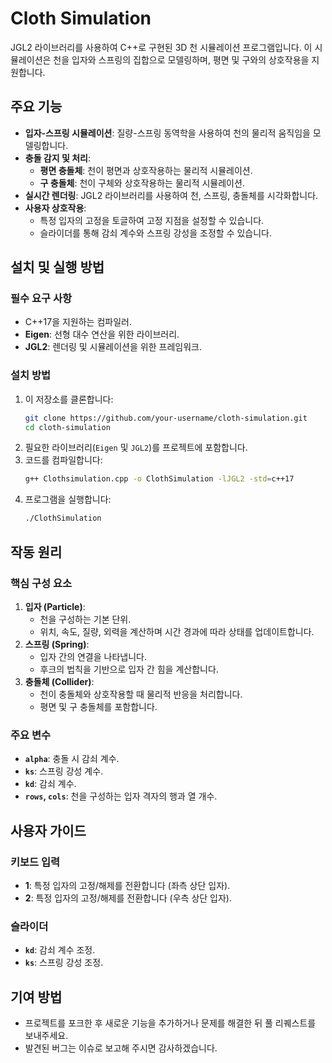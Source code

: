# Cloth Simulation
JGL2 라이브러리를 사용하여 C++로 구현된 3D 천 시뮬레이션 프로그램입니다. 이 시뮬레이션은 천을 입자와 스프링의 집합으로 모델링하며, 평면 및 구와의 상호작용을 지원합니다.

## 주요 기능
- **입자-스프링 시뮬레이션**: 질량-스프링 동역학을 사용하여 천의 물리적 움직임을 모델링합니다.
- **충돌 감지 및 처리**:
  - **평면 충돌체**: 천이 평면과 상호작용하는 물리적 시뮬레이션.
  - **구 충돌체**: 천이 구체와 상호작용하는 물리적 시뮬레이션.
- **실시간 렌더링**: JGL2 라이브러리를 사용하여 천, 스프링, 충돌체를 시각화합니다.
- **사용자 상호작용**:
  - 특정 입자의 고정을 토글하여 고정 지점을 설정할 수 있습니다.
  - 슬라이더를 통해 감쇠 계수와 스프링 강성을 조정할 수 있습니다.

## 설치 및 실행 방법

### 필수 요구 사항
- C++17을 지원하는 컴파일러.
- **Eigen**: 선형 대수 연산을 위한 라이브러리.
- **JGL2**: 렌더링 및 시뮬레이션을 위한 프레임워크.

### 설치 방법
1. 이 저장소를 클론합니다:
   ```bash
   git clone https://github.com/your-username/cloth-simulation.git
   cd cloth-simulation
   ```
2. 필요한 라이브러리(`Eigen` 및 `JGL2`)를 프로젝트에 포함합니다.
3. 코드를 컴파일합니다:
   ```bash
   g++ Clothsimulation.cpp -o ClothSimulation -lJGL2 -std=c++17
   ```
4. 프로그램을 실행합니다:
   ```bash
   ./ClothSimulation
   ```

## 작동 원리

### 핵심 구성 요소
1. **입자 (Particle)**:
   - 천을 구성하는 기본 단위.
   - 위치, 속도, 질량, 외력을 계산하며 시간 경과에 따라 상태를 업데이트합니다.
2. **스프링 (Spring)**:
   - 입자 간의 연결을 나타냅니다.
   - 후크의 법칙을 기반으로 입자 간 힘을 계산합니다.
3. **충돌체 (Collider)**:
   - 천이 충돌체와 상호작용할 때 물리적 반응을 처리합니다.
   - 평면 및 구 충돌체를 포함합니다.

### 주요 변수
- **`alpha`**: 충돌 시 감쇠 계수.
- **`ks`**: 스프링 강성 계수.
- **`kd`**: 감쇠 계수.
- **`rows`, `cols`**: 천을 구성하는 입자 격자의 행과 열 개수.

## 사용자 가이드

### 키보드 입력
- **1**: 특정 입자의 고정/해제를 전환합니다 (좌측 상단 입자).
- **2**: 특정 입자의 고정/해제를 전환합니다 (우측 상단 입자).

### 슬라이더
- **`kd`**: 감쇠 계수 조정.
- **`ks`**: 스프링 강성 조정.


## 기여 방법
- 프로젝트를 포크한 후 새로운 기능을 추가하거나 문제를 해결한 뒤 풀 리퀘스트를 보내주세요.
- 발견된 버그는 이슈로 보고해 주시면 감사하겠습니다.
